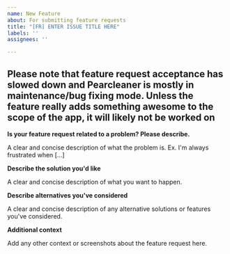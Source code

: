 ```yaml
---
name: New Feature
about: For submitting feature requests
title: "[FR] ENTER ISSUE TITLE HERE"
labels: ''
assignees: ''

---
```


## Please note that feature request acceptance has slowed down and Pearcleaner is mostly in maintenance/bug fixing mode. Unless the feature really adds something awesome to the scope of the app, it will likely not be worked on

**Is your feature request related to a problem? Please describe.**

A clear and concise description of what the problem is. Ex. I'm always frustrated when [...]

**Describe the solution you'd like**

A clear and concise description of what you want to happen.

**Describe alternatives you've considered**

A clear and concise description of any alternative solutions or features you've considered.

**Additional context**

Add any other context or screenshots about the feature request here.
